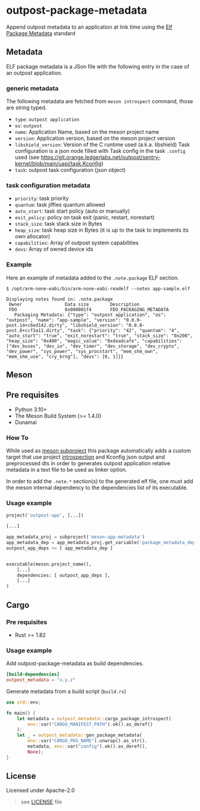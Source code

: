 <!--
SPDX-FileCopyrightText: 2024 Ledger SAS

SPDX-License-Identifier: Apache-2.0
-->

# outpost-package-metadata

Append outpost metadata to an application at link time using the [Elf Package Metadata](https://systemd.io/ELF_PACKAGE_METADATA/) standard

## Metadata

ELF package metadata is a JSon file with the following entry in the case of an outpost application.

### generic metadata
The following metadata are fetched from `meson introspect` command, those are string typed.
 - `type`: `outpost application`
 - `os`: `outpost`
 - `name`: Application Name, based on the meson project name
 - `version`: Application version, based on the meson project version
 - `libshield_version`: Version of the C runtime used (a.k.a. libshield)
 Task configuration is a json node filled with Task config in the task `.config` used (see https://git.orange.ledgerlabs.net/outpost/sentry-kernel/blob/main/uapi/task.Kconfig)
 - `task`: outpost task configuration (json object)

### task configuration metadata
 - `priority`: task priority
 - `quantum`: task jiffies quantum allowed
 - `auto_start`: task start policy (auto or manually)
 - `exit_policy`: policy on task exit (panic, restart, norestart)
 - `stack_size`: task stack size in Bytes
 - `heap_size`: task heap size in Bytes (it is up to the task to implements its own allocator)
 - `capabilities`: Array of outpost system capabilities
 - `devs`: Array of owned device ids

 ### Example
 Here an example of metadata added to the `.note.package` ELF section.

 ```console
 $ /opt/arm-none-eabi/bin/arm-none-eabi-readelf --notes app-sample.elf

Displaying notes found in: .note.package
  Owner                Data size        Description
  FDO                  0x000001f4       FDO_PACKAGING_METADATA
    Packaging Metadata: {"type": "outpost application", "os": "outpost", "name": "app-sample", "version": "0.0.0-post.14+c6ed142.dirty", "libshield_version": "0.0.0-post.8+ccf3a11.dirty", "task": {"priority": "42", "quantum": "4", "auto_start": "true", "exit_norestart": "true", "stack_size": "0x200", "heap_size": "0x400", "magic_value": "0xdeadcafe", "capabilities": ["dev_buses", "dev_io", "dev_timer", "dev_storage", "dev_crypto", "dev_power", "sys_power", "sys_procstart", "mem_shm_own", "mem_shm_use", "cry_krng"], "devs": [0, 1]}}
 ```

## Meson

## Pre requisites
 - Python 3.10+
 - The Meson Build System (>= 1.4.0)
 - Dunamai

### How To

While used as [meson subproject](https://mesonbuild.com/Subprojects.html) this package automatically adds a custom target that use project [introspection](https://mesonbuild.com/Commands.html#introspect) and Kconfig json output and preprocessed dts in order to generates outpost application relative metadata in a text file to be used as linker option.

In order to add the `.note.*` section(s) to the generated elf file, one must add the meson internal dependency to the dependencies list of its executable.

### Usage example

```python
project('outpost-app', [...])

[...]

app_metadata_proj = subproject('meson-app-metadata')
app_metadata_dep = app_metadata_proj.get_variable('package_metadata_dep')
outpost_app_deps += [ app_metadata_dep ]


executable(meson.project_name(),
    [...]
    dependencies: [ outpost_app_deps ],
    [...]
)
```

## Cargo

### Pre requisites

 - Rust >= 1.82


### Usage example

Add outpost-package-metadata as build dependencies.

```toml
[build-dependencies]
outpost_metadata = "x.y.z"
```

Generate metadata from a build script (`build.rs`)

```rust
use std::env;

fn main() {
    let metadata = outpost_metadata::cargo_package_introspect(
        env::var("CARGO_MANIFEST_PATH").ok().as_deref()
    );
    let _ = outpost_metadata::gen_package_metadata(
        env::var("CARGO_PKG_NAME").unwrap().as_str(),
        metadata, env::var("config").ok().as_deref(),
        None);
}
```

## License
Licensed under Apache-2.0

> see [LICENSE](LICENSE) file
